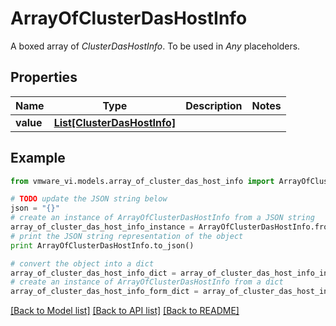 # ArrayOfClusterDasHostInfo

A boxed array of *ClusterDasHostInfo*. To be used in *Any* placeholders. 

## Properties
Name | Type | Description | Notes
------------ | ------------- | ------------- | -------------
**value** | [**List[ClusterDasHostInfo]**](ClusterDasHostInfo.md) |  | 

## Example

```python
from vmware_vi.models.array_of_cluster_das_host_info import ArrayOfClusterDasHostInfo

# TODO update the JSON string below
json = "{}"
# create an instance of ArrayOfClusterDasHostInfo from a JSON string
array_of_cluster_das_host_info_instance = ArrayOfClusterDasHostInfo.from_json(json)
# print the JSON string representation of the object
print ArrayOfClusterDasHostInfo.to_json()

# convert the object into a dict
array_of_cluster_das_host_info_dict = array_of_cluster_das_host_info_instance.to_dict()
# create an instance of ArrayOfClusterDasHostInfo from a dict
array_of_cluster_das_host_info_form_dict = array_of_cluster_das_host_info.from_dict(array_of_cluster_das_host_info_dict)
```
[[Back to Model list]](../README.md#documentation-for-models) [[Back to API list]](../README.md#documentation-for-api-endpoints) [[Back to README]](../README.md)


